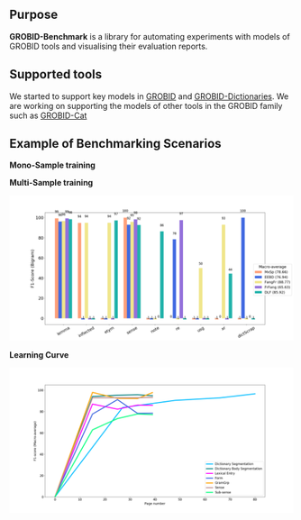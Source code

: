 ## Purpose

**GROBID-Benchmark** is a library for automating experiments with models of GROBID tools and visualising their evaluation reports. 

## Supported tools 

We started to support key models in [GROBID](https://github.com/kermitt2/grobid) and [GROBID-Dictionaries](https://github.com/MedKhem/grobid-dictionaries). We are working on supporting the models of other tools in the GROBID family such as [GROBID-Cat](https://github.com/MedKhem/grobid-cat) 

## Example of Benchmarking Scenarios


__Mono-Sample training__

__Multi-Sample training__

![GROBID Dictionaries Structure](img/Chart_lexical-entryBigram.png)


__Learning Curve__

![GROBID Dictionaries Structure](img/Chart_DLF.png)
